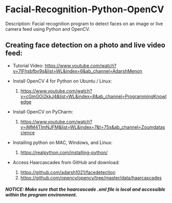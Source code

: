 # Facial-Recognition-Python-OpenCV
Description: Facial recognition program to detect faces on an image or live camera feed using Python and OpenCV.


## Creating face detection on a photo and live video feed:

- Tutorial Video: https://www.youtube.com/watch?v=7IFhsbfby9s&list=WL&index=6&ab_channel=AdarshMenon 

- Install OpenCV 4 for Python on Ubuntu / Linux:  
    1. https://www.youtube.com/watch?v=cGmGOi2kkJ4&list=WL&index=8&ab_channel=ProgrammingKnowledge 

- Install OpenCV on PyCharm:
    1. https://www.youtube.com/watch?v=iMM4TImNJFM&list=WL&index=7&t=75s&ab_channel=Zoumdatascience 

- Installing python on MAC, Windows, and Linux:
    1. https://realpython.com/installing-python/ 

- Access Haarcascades from GitHub and download:
  1. https://github.com/adarsh1021/facedetection 
  2. https://github.com/opencv/opencv/tree/master/data/haarcascades 

##### NOTICE: Make sure that the haarcascade .xml file is local and accessible within the program environment.
